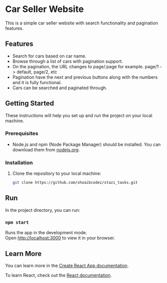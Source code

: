 # Car Seller Website

This is a simple car seller website with search functionality and pagination features.

## Features

- Search for cars based on car name.
- Browse through a list of cars with pagination support.
- On the pagination, the URL changes to page/:page for
example. page/1 -> default, page/2, etc
- Pagination have the next and previous buttons along
with the numbers and it is fully functional.
- Cars can be searched and paginated through.

## Getting Started

These instructions will help you set up and run the project on your local machine.

### Prerequisites

- Node.js and npm (Node Package Manager) should be installed. You can download them from [nodejs.org](https://nodejs.org/).

### Installation

1. Clone the repository to your local machine:

   ```bash
   git clone https://github.com/shoaibcodez/stazi_tasks.git
## Run

In the project directory, you can run:

### `npm start`

Runs the app in the development mode.\
Open [http://localhost:3000](http://localhost:3000) to view it in your browser.


## Learn More

You can learn more in the [Create React App documentation](https://facebook.github.io/create-react-app/docs/getting-started).

To learn React, check out the [React documentation](https://reactjs.org/).

